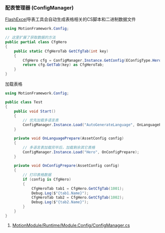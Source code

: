 ### 配表管理器 (ConfigManager)

[FlashExcel](https://github.com/gmhevinci/FlashExcel)导表工具会自动生成表格相关的CS脚本和二进制数据文件
```C#
using MotionFramework.Config;

// 这里扩展了获取数据的方法
public partial class CfgHero
{
	public static CfgHeroTab GetCfgTab(int key)
	{
		CfgHero cfg = ConfigManager.Instance.GetConfig(EConfigType.Hero.ToString()) as CfgHero;
		return cfg.GetTab(key) as CfgHeroTab;
	}
}
```

加载表格
```C#
using MotionFramework.Config;

public class Test
{
	public void Start()
	{
		// 优先加载多语言表
		ConfigManager.Instance.Load("AutoGenerateLanguage", OnLanguagePrepare);	
	}

	private void OnLanguagePrepare(AssetConfig config)
	{
		// 多语言表加载完毕后，加载剩余其它表格
		ConfigManager.Instance.Load("Hero", OnConfigPrepare);
	}
	
	private void OnConfigPrepare(AssetConfig config)
	{
		// 打印表格数据
		if (config is CfgHero)
		{
			CfgHeroTab tab1 = CfgHero.GetCfgTab(1001);
			Debug.Log($"{tab1.Name}");
			CfgHeroTab tab2 = CfgHero.GetCfgTab(1002);
			Debug.Log($"{tab2.Name}");
		}
	}
}
```

1. [MotionModule/Runtime/Module.Config/ConfigManager.cs](https://github.com/gmhevinci/MotionFramework/blob/master/Assets/MotionFramework/MotionModule/Runtime/Module.Config/ConfigManager.cs)